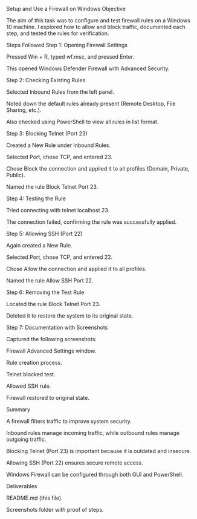  Setup and Use a Firewall on Windows
  Objective

The aim of this task was to configure and test firewall rules on a Windows 10 machine. I explored how to allow and block traffic, documented each step, and tested the rules for verification.

Steps Followed
Step 1: Opening Firewall Settings

Pressed Win + R, typed wf.msc, and pressed Enter.

This opened Windows Defender Firewall with Advanced Security.

Step 2: Checking Existing Rules

Selected Inbound Rules from the left panel.

Noted down the default rules already present (Remote Desktop, File Sharing, etc.).

Also checked using PowerShell to view all rules in list format.

Step 3: Blocking Telnet (Port 23)

Created a New Rule under Inbound Rules.

Selected Port, chose TCP, and entered 23.

Chose Block the connection and applied it to all profiles (Domain, Private, Public).

Named the rule Block Telnet Port 23.

Step 4: Testing the Rule

Tried connecting with telnet localhost 23.

The connection failed, confirming the rule was successfully applied.

Step 5: Allowing SSH (Port 22)

Again created a New Rule.

Selected Port, chose TCP, and entered 22.

Chose Allow the connection and applied it to all profiles.

Named the rule Allow SSH Port 22.

Step 6: Removing the Test Rule

Located the rule Block Telnet Port 23.

Deleted it to restore the system to its original state.

Step 7: Documentation with Screenshots

Captured the following screenshots:

Firewall Advanced Settings window.

Rule creation process.

Telnet blocked test.

Allowed SSH rule.

Firewall restored to original state.

 Summary

A firewall filters traffic to improve system security.

Inbound rules manage incoming traffic, while outbound rules manage outgoing traffic.

Blocking Telnet (Port 23) is important because it is outdated and insecure.

Allowing SSH (Port 22) ensures secure remote access.

Windows Firewall can be configured through both GUI and PowerShell.

 Deliverables

README.md (this file).


Screenshots folder with proof of steps.
